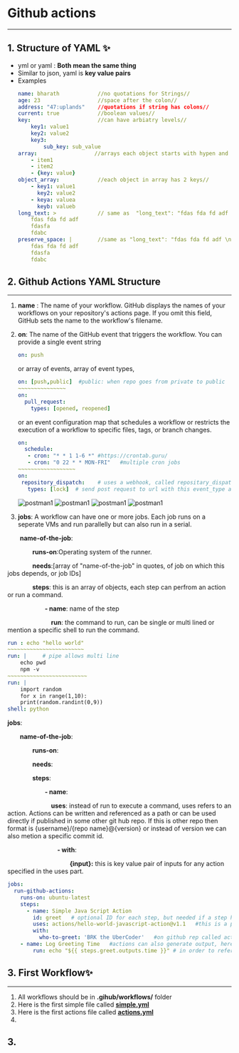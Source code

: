 # Github actions
***
## 1. Structure of YAML ✨
- yml or yaml : **Both mean the same thing**
- Similar to json, yaml is **key value pairs**
- Examples
    ```yaml
    name: bharath            //no quotations for Strings//
    age: 23                  //space after the colon//
    address: "47:uplands"    //quotations if string has colons//
    current: true            //boolean values//
    key:                     //can have arbiatry levels//
        key1: value1
        key2: value2
        key3:
            sub_key: sub_value
    array:                  //arrays each object starts with hypen and indented//
        - item1
        - item2
        - {key: value}
    object_array:            //each object in array has 2 keys//
        - key1: value1
          key2: value2
        - keya: valuea
          keyb: valueb
    long_text: >             // same as  "long_text": "fdas fda fd adf  fdasfa  fdabc\n" //
        fdas fda fd adf 
        fdasfa 
        fdabc
    preserve_space: |        //same as "long_text": "fdas fda fd adf \nfdasfa \nfdabc\n" //
        fdas fda fd adf 
        fdasfa 
        fdabc
    ```

## 2. Github Actions YAML Structure
***
1. **name** : The name of your workflow. GitHub displays the names of your workflows on your repository's actions page. If you omit this field, GitHub sets the name to the workflow's filename.

2. **on**: The name of the GitHub event that triggers the workflow. You can provide a single event string
    ```yaml
    on: push
    ```
    or array of events, array of event types,
    ```yaml
    on: [push,public]  #public: when repo goes from private to public
    ~~~~~~~~~~~~~~~
    on:
      pull_request:
        types: [opened, reopened]
    ```
     or an event configuration map that schedules a workflow or restricts the execution of a workflow to specific files, tags, or branch changes. 
     ```yaml
     on:
       schedule:
        - cron: "* * 1 1-6 *" #https://crontab.guru/  
        - cron: "0 22 * * MON-FRI"   #multiple cron jobs 
    ~~~~~~~~~~~~~~~~~~
    on:
      repository_dispatch:    # uses a webhook, called repositary_dispatch, an external post request is needed to trigger this. 
        types: [lock]  # send post request to url with this event_type as body of post. This request can have a payload too which can be read.
     ```
     ![postman1](/Users/bharathreddy/Desktop/github_token.png "github token")
     ![postman1](/Users/bharathreddy/Desktop/postman_token.png "postman token")
     ![postman1](/Users/bharathreddy/Desktop/github_header.png "postman header")
     ![postman1](/Users/bharathreddy/Desktop/github_body.png "postman body")


3. **jobs**: A workflow can have one or more jobs. Each job runs on a seperate VMs and run parallelly but can also run in a serial. 

  **name-of-the-job**:

    **runs-on**:Operating system of the runner. 

    **needs**:[array of "name-of-the-job" in quotes, of job on which this jobs depends, or job IDs]

    **steps**: this is an array of objects, each step can perfrom an action or run a command.

      **- name**: name of the step

       **run**: the command to run, can be single or multi lined or mention a specific shell to run the command.

```yaml
run : echo "hello world"
~~~~~~~~~~~~~~~~~~~~~~~~
run: |     # pipe allows multi line 
    echo pwd
    npm -v
~~~~~~~~~~~~~~~~~~~~~~~~~
run: |
    import random
    for x in range(1,10):
    print(random.randint(0,9)) 
shell: python 
```

**jobs**:

  **name-of-the-job**:

    **runs-on**:

    **needs**:

    **steps**: 

      **- name**: 

       **uses**: instead of run to execute a command, uses refers to an action. Actions can be written and referenced as a path or can be used directly if published in some other git hub repo. If this is other repo then format is {username}/{repo name}@{version} or instead of version we can also metion a specific commit id.

        **- with**:

          **{input}:** this is key value pair of inputs for any action specified in the uses part.

```yaml
jobs:
  run-github-actions:
    runs-on: ubuntu-latest
    steps:
      - name: Simple Java Script Action
        id: greet   # optional ID for each step, but needed if a step has to be referenced somewhere.
        uses: actions/hello-world-javascript-action@v1.1   #this is a published action on a github repo
        with:
          who-to-greet: 'BRK the UberCoder'   #on github rep called actions/hello-world-javascript-action, the documentation gives inputs needed for this action.
    - name: Log Greeting Time   #actions can also generate output, here we have created a new step to capture this output.
        run: echo "${{ steps.greet.outputs.time }}" # in order to reference a step we need its ID, see above.   
```




## 3. First Workflow✨
***
1. All workflows should be in **.gihub/workflows/** folder
2. Here is the first simple file called [**simple.yml**](.github/workflows/simple.yml)
3. Here is the first actions file called [**actions.yml**](.github/workflows/actions.yml)
4. 

## 3. 